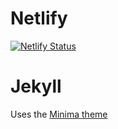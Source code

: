 # Netlify 

[![Netlify Status](https://api.netlify.com/api/v1/badges/6fe88604-71d4-4eb1-abfd-bc4e0fdc2555/deploy-status)](https://app.netlify.com/sites/maximumnewyork/deploys)

# Jekyll

Uses the [Minima theme](https://github.com/jekyll/minima)